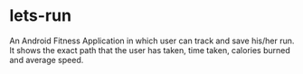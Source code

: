 # lets-run
An Android Fitness Application in which user can track and save his/her run. It shows the exact path that the user has taken, time taken, calories burned and average speed.

